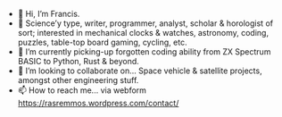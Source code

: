 - 👋 Hi, I’m Francis.
- 👀 Science’y type, writer, programmer, analyst, scholar & horologist of sort; interested in mechanical clocks & watches, astronomy, coding, puzzles, table-top board gaming, cycling, etc. 
- 🌱 I’m currently picking-up forgotten coding ability from ZX Spectrum BASIC to Python, Rust & beyond.
- 💞️ I’m looking to collaborate on... Space vehicle & satellite projects, amongst other engineering stuff.
- 📫 How to reach me... via webform https://rasremmos.wordpress.com/contact/

<!---
53616d68726164682773/53616d68726164682773 is a ✨ special ✨ repository because its `README.md` (this file) appears on your GitHub profile.
You can click the Preview link to take a look at your changes.
--->
